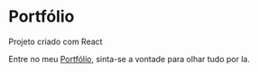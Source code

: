# Portfólio

Projeto criado com React

Entre no meu [Portfólio](http://www.fmchtt.dev.br), sinta-se a vontade para olhar tudo por la.
